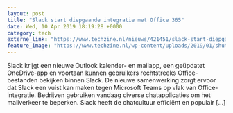 ```yaml
---
layout: post
title: "Slack start diepgaande integratie met Office 365"
date: Wed, 10 Apr 2019 18:19:28 +0000
category: tech
externe_link: "https://www.techzine.nl/nieuws/421451/slack-start-diepgaande-integratie-met-office-365.html"
feature_image: "https://www.techzine.nl/wp-content/uploads/2019/01/shutterstock_1288781998.jpg"
---
```


Slack krijgt een nieuwe Outlook kalender- en mailapp, een geüpdatet OneDrive-app en voortaan kunnen gebruikers rechtstreeks Office-bestanden bekijken binnen Slack. De nieuwe samenwerking zorgt ervoor dat Slack een vuist kan maken tegen Microsoft Teams op vlak van Office-integratie. Bedrijven gebruiken vandaag diverse chatapplicaties om het mailverkeer te beperken. Slack heeft de chatcultuur efficiënt en populair [&#8230;]
